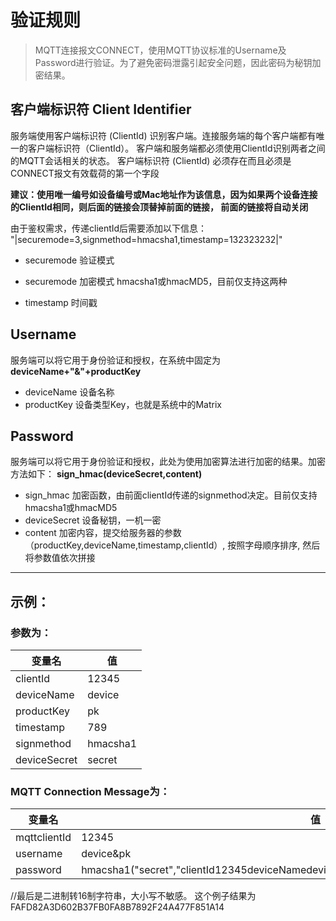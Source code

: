 # 验证规则
>MQTT连接报文CONNECT，使用MQTT协议标准的Username及Password进行验证。为了避免密码泄露引起安全问题，因此密码为秘钥加密结果。

## 客户端标识符 Client Identifier

服务端使用客户端标识符 (ClientId) 识别客户端。连接服务端的每个客户端都有唯一的客户端标识符（ClientId）。
客户端和服务端都必须使用ClientId识别两者之间的MQTT会话相关的状态。
客户端标识符 (ClientId) 必须存在而且必须是CONNECT报文有效载荷的第一个字段

**建议：使用唯一编号如设备编号或Mac地址作为该信息，因为如果两个设备连接的ClientId相同，则后面的链接会顶替掉前面的链接，
前面的链接将自动关闭**

由于鉴权需求，传递clientId后需要添加以下信息：
"|securemode=3,signmethod=hmacsha1,timestamp=132323232|"

* securemode 验证模式

* securemode 加密模式
hmacsha1或hmacMD5，目前仅支持这两种

* timestamp 时间戳

## Username
服务端可以将它用于身份验证和授权，在系统中固定为
**deviceName+"&"+productKey**
* deviceName 设备名称
* productKey 设备类型Key，也就是系统中的Matrix

## Password
服务端可以将它用于身份验证和授权，此处为使用加密算法进行加密的结果。加密方法如下：
**sign_hmac(deviceSecret,content)**
* sign_hmac 加密函数，由前面clientId传递的signmethod决定。目前仅支持hmacsha1或hmacMD5
* deviceSecret 设备秘钥，一机一密
* content 加密内容，提交给服务器的参数（productKey,deviceName,timestamp,clientId）, 按照字母顺序排序, 然后将参数值依次拼接

----

## 示例：
### 参数为：
变量名 | 值
---- | ---
clientId | 12345
deviceName |  device
productKey | pk
timestamp | 789
signmethod | hmacsha1
deviceSecret | secret

### MQTT Connection Message为：
变量名 | 值
---- | ---
mqttclientId | 12345|securemode=3,signmethod=hmacsha1,timestamp=789|
username | device&pk
password | hmacsha1("secret","clientId12345deviceNamedeviceproductKeypktimestamp789").toHexString();  

//最后是二进制转16制字符串，大小写不敏感。 这个例子结果为 FAFD82A3D602B37FB0FA8B7892F24A477F851A14
